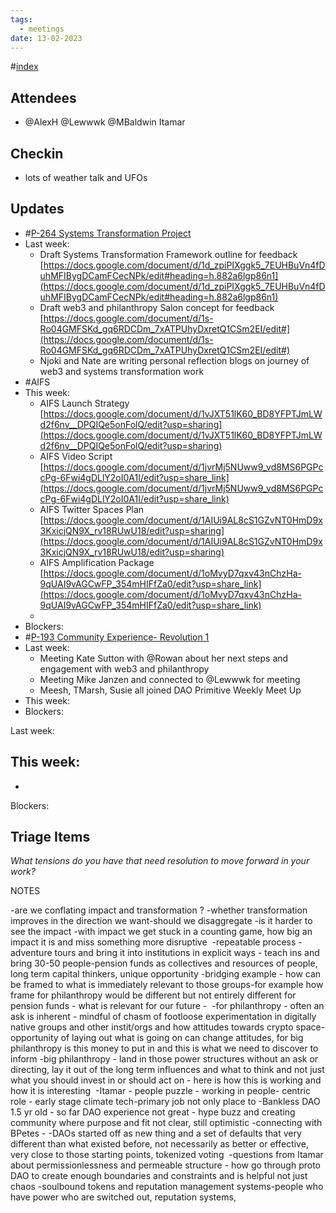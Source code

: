 ```yaml
---
tags:
  - meetings
date: 13-02-2023
---
```

#[index](notes/general-circle/old-gc-meetings/index.md) 
## Attendees
- @AlexH @Lewwwk @MBaldwin Itamar


## Checkin
- lots of weather talk and UFOs

## Updates
- #[P-264 Systems Transformation Project](P-264%20Systems%20Transformation%20Project) 
- Last week: 
	- Draft Systems Transformation Framework outline for feedback [https://docs.google.com/document/d/1d_zpiPIXggk5_7EUHBuVn4fDuhMFIBygDCamFCecNPk/edit#heading=h.882a6lgp86n1](https://docs.google.com/document/d/1d_zpiPIXggk5_7EUHBuVn4fDuhMFIBygDCamFCecNPk/edit#heading=h.882a6lgp86n1) 
	- Draft web3 and philanthropy Salon concept for feedback [https://docs.google.com/document/d/1s-Ro04GMFSKd_gq6RDCDm_7xATPUhyDxretQ1CSm2EI/edit#](https://docs.google.com/document/d/1s-Ro04GMFSKd_gq6RDCDm_7xATPUhyDxretQ1CSm2EI/edit#) 
	- Njoki and Nate are writing personal reflection blogs on journey of web3 and systems transformation work
- #AIFS
- This week:
	- AIFS Launch Strategy [https://docs.google.com/document/d/1vJXT51lK60_BD8YFPTJmLWd2f6nv__DPQIQe5onFolQ/edit?usp=sharing](https://docs.google.com/document/d/1vJXT51lK60_BD8YFPTJmLWd2f6nv__DPQIQe5onFolQ/edit?usp=sharing) 
	- AIFS Video Script [https://docs.google.com/document/d/1jvrMj5NUww9_vd8MS6PGPccPg-6Fwi4gDLlY2oI0A1I/edit?usp=share_link](https://docs.google.com/document/d/1jvrMj5NUww9_vd8MS6PGPccPg-6Fwi4gDLlY2oI0A1I/edit?usp=share_link) 
	- AIFS Twitter Spaces Plan [https://docs.google.com/document/d/1AIUi9AL8cS1GZvNT0HmD9x3KxicjQN9X_rv18RUwU18/edit?usp=sharing](https://docs.google.com/document/d/1AIUi9AL8cS1GZvNT0HmD9x3KxicjQN9X_rv18RUwU18/edit?usp=sharing) 
	- AIFS Amplification Package [https://docs.google.com/document/d/1oMvyD7qxv43nChzHa-9qUAI9vAGCwFP_354mHIFfZa0/edit?usp=share_link](https://docs.google.com/document/d/1oMvyD7qxv43nChzHa-9qUAI9vAGCwFP_354mHIFfZa0/edit?usp=share_link) 
	- 
- Blockers:
- #[P-193 Community Experience- Revolution 1](P-193%20Community%20Experience-%20Revolution%201)
- Last week:
	- Meeting Kate Sutton with @Rowan  about her next steps and engagement with web3 and philanthropy
	- Meeting Mike Janzen and connected to @Lewwwk for meeting
	- Meesh, TMarsh, Susie all joined DAO Primitive Weekly Meet Up 
- This week:
- Blockers: 

Last week: 

This week:
- 
- 

Blockers:
## Triage Items
_What tensions do you have that need resolution to move forward in your work?_

NOTES

-are we conflating impact and transformation ?
-whether transformation improves in the direction we want-should we disaggregate -is it harder to see the impact -with impact we get stuck in a counting game, how big an impact it is and miss something more disruptive 
-repeatable process - adventure tours and bring it into institutions in explicit ways - teach ins and bring 30-50 people-pension funds as collectives and resources of people, long term capital thinkers, unique opportunity
-bridging example - how can be framed to what is immediately relevant to those groups-for example how frame for philanthropy would be different but not entirely different for pension funds - what is relevant for our future - 
-for philanthropy - often an ask is inherent - mindful of chasm of footloose experimentation in digitally native groups and other instit/orgs and how attitudes towards crypto space-opportunity of laying out what is going on can change attitudes, for big philanthropy is this money to put in and this is what we need to discover to inform
-big philanthropy - land in those power structures without an ask or directing, lay it out of the long term influences and what to think and not just what you should invest in or should act on - here is how this is working and how it is interesting 
-Itamar - people puzzle - working in people- centric role - early stage climate tech-primary job not only place to -Bankless DAO 1.5 yr old - so far DAO experience not great - hype buzz and creating community where purpose and fit not clear, still optimistic -connecting with BPetes - -DAOs started off as new thing and a set of defaults that very different than what existed before, not necessarily as better or effective, very close to those starting points, tokenized voting 
-questions from Itamar about permissionlessness and permeable structure - how go through proto DAO to create enough boundaries and constraints and is helpful not just chaos -soulbound tokens and reputation management systems-people who have power who are switched out, reputation systems, 